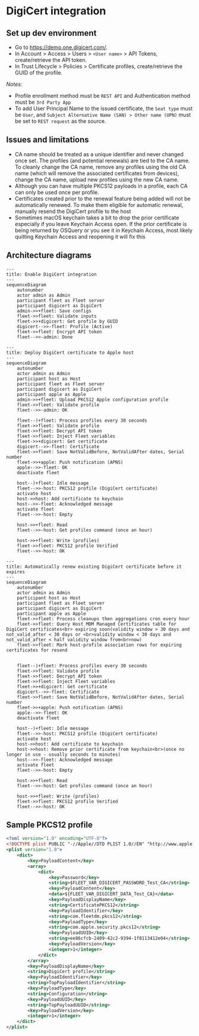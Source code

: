 # DigiCert integration

## Set up dev environment

- Go to https://demo.one.digicert.com/.
- In Account > Access > Users > `<User name>` > API Tokens, create/retrieve the API token.
- In Trust Lifecycle > Policies > Certificate profiles, create/retrieve the GUID of the profile.

_Notes:_
- Profile enrollment method must be `REST API` and Authentication method must be `3rd Party App`
- To add User Principal Name to the issued certificate, the `Seat type` must be `User`, and `Subject Alternative Name (SAN) > Other name (UPN)` must be set to `REST request` as the source.

## Issues and limitations

- CA name should be treated as a unique identifier and never changed once set. The profiles (and potential renewals) are tied to the CA name. To cleanly change the CA name, remove any profiles using the old CA name (which will remove the associated certificates from devices), change the CA name, upload new profiles using the new CA name.
- Although you can have multiple PKCS12 payloads in a profile, each CA can only be used once per profile.
- Certificates created prior to the renewal feature being added will not be automatically renewed. To make them eligible for automatic renewal, manually resend the DigiCert profile to the host
- Sometimes macOS keychain takes a bit to drop the prior certificate especially if you leave
  Keychain Access open. If the prior certificate is being returned by OSQuery or you see it in
  Keychain Access, most likely quitting Keychain Access and reopening it will fix this

## Architecture diagrams

```mermaid
---
title: Enable DigiCert integration
---
sequenceDiagram
    autonumber
    actor admin as Admin
    participant fleet as Fleet server
    participant digicert as DigiCert
    admin->>+fleet: Save configs
    fleet->>fleet: Validate inputs
    fleet->>+digicert: Get profile by GUID
    digicert-->>-fleet: Profile (Active)
    fleet->>fleet: Encrypt API token
    fleet-->>-admin: Done
```

```mermaid
---
title: Deploy DigiCert certificate to Apple host
---
sequenceDiagram
    autonumber
    actor admin as Admin
    participant host as Host
    participant fleet as Fleet server
    participant digicert as DigiCert
    participant apple as Apple
    admin->>+fleet: Upload PKCS12 Apple configuration profile
    fleet->>fleet: Validate profile
    fleet-->>-admin: OK

    fleet--)+fleet: Process profiles every 30 seconds
    fleet->>fleet: Validate profile
    fleet->>fleet: Decrypt API token
    fleet->>fleet: Inject Fleet variables
    fleet->>+digicert: Get certificate
    digicert-->>-fleet: Certificate
    fleet->>fleet: Save NotValidBefore, NotValidAfter dates, Serial number
    fleet->>+apple: Push notification (APNS)
    apple-->>-fleet: OK
    deactivate fleet

    host--)+fleet: Idle message
    fleet-->>-host: PKCS12 profile (DigiCert certificate)
    activate host
    host->>host: Add certificate to keychain
    host-->>-fleet: Acknowledged message
    activate fleet
    fleet-->>-host: Empty

    host->>+fleet: Read
    fleet-->>-host: Get profiles command (once an hour)
    
    host->>+fleet: Write (profiles)
    fleet->>fleet: PKCS12 profile Verified
    fleet-->>-host: OK
```

```mermaid
---
title: Automatically renew existing DigiCert certificate before it expires 
---
sequenceDiagram
    autonumber
    actor admin as Admin
    participant host as Host
    participant fleet as Fleet server
    participant digicert as DigiCert
    participant apple as Apple
    fleet->>fleet: Process cleanups then aggregations cron every hour
    fleet->>fleet: Query Host MDM Managed Certificates table for DigiCert certificates<br> expiring soon(validity window > 30 days and not_valid_after < 30 days or <br>validity window < 30 days and not_valid_after < half validity window from<br>now)
    fleet->>fleet: Mark host-profile association rows for expiring certificates for resend


    fleet--)+fleet: Process profiles every 30 seconds
    fleet->>fleet: Validate profile
    fleet->>fleet: Decrypt API token
    fleet->>fleet: Inject Fleet variables
    fleet->>+digicert: Get certificate
    digicert-->>-fleet: Certificate
    fleet->>fleet: Save NotValidBefore, NotValidAfter dates, Serial number
    fleet->>+apple: Push notification (APNS)
    apple-->>-fleet: OK
    deactivate fleet

    host--)+fleet: Idle message
    fleet-->>-host: PKCS12 profile (DigiCert certificate)
    activate host
    host->>host: Add certificate to keychain
    host->>host: Remove prior certificate from keychain<br>(once no longer in use - usually seconds to minutes)
    host-->>-fleet: Acknowledged message
    activate fleet
    fleet-->>-host: Empty

    host->>+fleet: Read
    fleet-->>-host: Get profiles command (once an hour)
    
    host->>+fleet: Write (profiles)
    fleet->>fleet: PKCS12 profile Verified
    fleet-->>-host: OK
```

## Sample PKCS12 profile

```xml
<?xml version="1.0" encoding="UTF-8"?>
<!DOCTYPE plist PUBLIC "-//Apple//DTD PLIST 1.0//EN" "http://www.apple.com/DTDs/PropertyList-1.0.dtd">
<plist version="1.0">
    <dict>
        <key>PayloadContent</key>
        <array>
            <dict>
                <key>Password</key>
                <string>$FLEET_VAR_DIGICERT_PASSWORD_Test_CA</string>
                <key>PayloadContent</key>
                <data>${FLEET_VAR_DIGICERT_DATA_Test_CA}</data>
                <key>PayloadDisplayName</key>
                <string>CertificatePKCS12</string>
                <key>PayloadIdentifier</key>
                <string>com.fleetdm.pkcs12</string>
                <key>PayloadType</key>
                <string>com.apple.security.pkcs12</string>
                <key>PayloadUUID</key>
                <string>ee86cfcb-2409-42c2-9394-1f8113412e04</string>
                <key>PayloadVersion</key>
                <integer>1</integer>
            </dict>
        </array>
        <key>PayloadDisplayName</key>
        <string>DigiCert profile</string>
        <key>PayloadIdentifier</key>
        <string>TopPayloadIdentifier</string>
        <key>PayloadType</key>
        <string>Configuration</string>
        <key>PayloadUUID</key>
        <string>TopPayloadUUID</string>
        <key>PayloadVersion</key>
        <integer>1</integer>
    </dict>
</plist>
```
